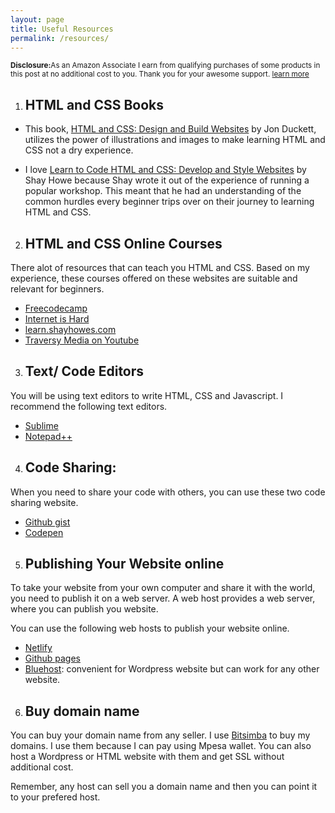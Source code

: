 ```yaml
---
layout: page
title: Useful Resources
permalink: /resources/
---
```

<div class="card" style="text-align: left;">
<small><b>Disclosure:</b>As an Amazon Associate I earn from qualifying purchases of some products in this post at no additional cost to you. Thank you for your awesome support.  <a href="/about">learn more</a></small>
</div>

<ol><li><h2>HTML and CSS Books</h2></li></ol>

- This book, <a href="https://amzn.to/3iOQOvG">HTML and CSS: Design and Build Websites</a> by Jon Duckett, utilizes the power of illustrations and images to make learning HTML and CSS not a dry experience.

- I love <a href="https://amzn.to/3cdPvE6">Learn to Code HTML and CSS: Develop and Style Websites</a> by Shay Howe because Shay wrote it out of the experience of running a popular workshop. This meant that he had an understanding of the common hurdles every beginner trips over on their journey to learning HTML and CSS.

<ol start="2"><li><h2>HTML and CSS Online Courses</h2></li></ol>

There alot of resources that can teach you HTML and CSS. Based on my experience, these courses offered on these websites are suitable and relevant for beginners.
- [Freecodecamp](https://www.freecodecamp.org/learn)
- [Internet is Hard](https://www.internetingishard.com/)
- [learn.shayhowes.com](https://learn.shayhowe.com/)
- [Traversy Media on Youtube](https://m.youtube.com/playlist?list=PLillGF-RfqbZTASqIqdvm1R5mLrQq79CU)

<ol start="3"><li><h2>Text/ Code Editors</h2></li></ol>

You will be using text editors to write HTML, CSS and Javascript. I recommend the following text editors.
- [Sublime](https://www.sublimetext.com/) 
- [Notepad++](https://notepad-plus-plus.org/)

<ol start="4"><li><h2>Code Sharing:</h2></li></ol>

When you need to share your code with others, you can use these two code sharing website.
- [Github gist](https://gist.github.com/)
- [Codepen](https://codepen.io/)

<ol start="5"><li><h2>Publishing Your Website online</h2></li></ol>

To take your website from your own computer and share it with the world, you need to publish it on a web server. A web host provides a web server, where you can publish you website.

You can use the following web hosts to publish your website online.
- [Netlify](https://app.netlify.com/drop)
- [Github pages](https://pages.github.com/)
- [Bluehost](https://www.bluehost.com/track/devpractical): convenient for Wordpress website but can work for any other website.

<ol start="6"><li><h2>Buy domain name</h2></li></ol>

You can buy your domain name from any seller. I use [Bitsimba](https://bitsimba.com/clients/aff.php?aff=22) to buy my domains. I use them because I can pay using Mpesa wallet.
You can also host a Wordpress or HTML website with them and get SSL without additional cost.

Remember, any host can sell you a domain name and then you can point it to your prefered host.
